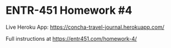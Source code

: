 # ENTR-451 Homework #4

Live Heroku App: https://concha-travel-journal.herokuapp.com/


Full instructions at https://entr451.com/homework-4/
